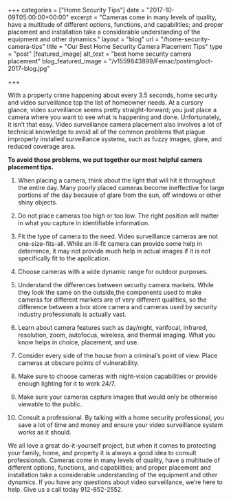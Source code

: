 +++
categories = ["Home Security Tips"]
date = "2017-10-09T05:00:00+00:00"
excerpt = "Cameras come in many levels of quality, have a multitude of different options, functions, and capabilities; and proper placement and installation take a considerable understanding of the equipment and other dynamics."
layout = "blog"
url = "/home-security-camera-tips"
title = "Our Best Home Security Camera Placement Tips"
type = "post"
[featured_image]
alt_text = "best home security camera placement"
blog_featured_image = "/v1559843899/Femac/postimg/oct-2017-blog.jpg"

+++

With a property crime happening about every 3.5 seconds, home security and video surveillance top the list of homeowner needs. At a cursory glance, video surveillance seems pretty straight-forward; you just place a camera where you want to see what is happening and done. Unfortunately, it isn’t that easy. Video surveillance camera placement also involves a lot of technical knowledge to avoid all of the common problems that plague improperly installed surveillance systems, such as fuzzy images, glare, and reduced coverage area.

**To avoid those problems, we put together our most helpful camera placement tips.**

1. When placing a camera, think about the light that will hit it throughout the entire day. Many poorly placed cameras become ineffective for large portions of the day because of glare from the sun, off windows or other shiny objects.

2. Do not place cameras too high or too low. The right position will matter in what you capture in identifiable information.

3. Fit the type of camera to the need. Video surveillance cameras are not one-size-fits-all. While an ill-fit camera can provide some help in deterrence, it may not provide much help in actual images if it is not specifically fit to the application.

4. Choose cameras with a wide dynamic range for outdoor purposes.

5. Understand the differences between security camera markets. While they look the same on the outside,the components used to make cameras for different markets are of very different qualities, so the difference between a box store camera and cameras used by security industry professionals is actually vast.

6. Learn about camera features such as day/night, varifocal, infrared, resolution, zoom, autofocus, wireless, and thermal imaging. What you know helps in choice, placement, and use.  

7. Consider every side of the house from a criminal’s point of view. Place cameras at obscure points of vulnerability.

8. Make sure to choose cameras with night-vision capabilities or provide enough lighting for it to work 24/7.

9. Make sure your cameras capture images that would only be otherwise viewable to the public.

10. Consult a professional. By talking with a home security professional, you save a lot of time and money and ensure your video surveillance system works as it should.

We all love a great do-it-yourself project, but when it comes to protecting your family, home, and property it is always a good idea to consult professionals. Cameras come in many levels of quality, have a multitude of different options, functions, and capabilities; and proper placement and installation take a considerable understanding of the equipment and other dynamics. If you have any questions about video surveillance, we’re here to help. Give us a call today 912-852-2552.